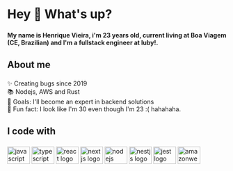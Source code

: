 <h1 align="left">Hey 👋 What's up?</h1>

###

<h4 align="left">My name is Henrique Vieira, i'm 23 years old, current living at Boa Viagem (CE, Brazilian) and I'm a fullstack engineer at luby!.</h4>

###

<h2 align="left">About me</h2>

###

<p align="left">✨ Creating bugs since 2019<br>📚 Nodejs, AWS and Rust<br>🎯 Goals: I'll become an expert in backend solutions<br>🎲 Fun fact: I look like I'm 30 even though I'm 23 :( hahahaha.</p>

###

<h2 align="left">I code with</h2>

###

<div align="left">
  <img src="https://cdn.jsdelivr.net/gh/devicons/devicon/icons/javascript/javascript-original.svg" height="40" width="52" alt="javascript logo"  />
  <img src="https://cdn.jsdelivr.net/gh/devicons/devicon/icons/typescript/typescript-original.svg" height="40" width="52" alt="typescript logo"  />
  <img src="https://cdn.jsdelivr.net/gh/devicons/devicon/icons/react/react-original.svg" height="40" width="52" alt="react logo"  />
  <img src="https://cdn.jsdelivr.net/gh/devicons/devicon/icons/nextjs/nextjs-original.svg" height="40" width="52" alt="nextjs logo"  />
  <img src="https://cdn.jsdelivr.net/gh/devicons/devicon/icons/nodejs/nodejs-original.svg" height="40" width="52" alt="nodejs logo"  />
  <img src="https://cdn.jsdelivr.net/gh/devicons/devicon/icons/nestjs/nestjs-plain.svg" height="40" width="52" alt="nestjs logo"  />
  <img src="https://cdn.jsdelivr.net/gh/devicons/devicon/icons/jest/jest-plain.svg" height="40" width="52" alt="jest logo"  />
  <img src="https://cdn.jsdelivr.net/gh/devicons/devicon/icons/amazonwebservices/amazonwebservices-original.svg" height="40" width="52" alt="amazonwebservices logo"  /> 
  <img src="[https://cdn.jsdelivr.net/gh/devicons/devicon/icons/amazonwebservices/amazonwebservices-original.svg](https://www.rust-lang.org/logos/rust-logo-blk.svg)" height="40" width="52" alt="rust logo  /> 
</div>
